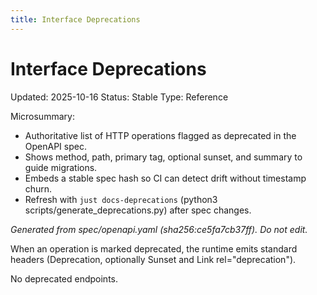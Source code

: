 ```yaml
---
title: Interface Deprecations
---
```


<!-- generated by scripts/generate_deprecations.py; do not edit by hand (source ts: 2025-10-16T16:55:07+02:00) -->

# Interface Deprecations

Updated: 2025-10-16
Status: Stable
Type: Reference

Microsummary:
- Authoritative list of HTTP operations flagged as deprecated in the OpenAPI spec.
- Shows method, path, primary tag, optional sunset, and summary to guide migrations.
- Embeds a stable spec hash so CI can detect drift without timestamp churn.
- Refresh with `just docs-deprecations` (python3 scripts/generate_deprecations.py) after spec changes.

_Generated from spec/openapi.yaml (sha256:ce5fa7cb37ff). Do not edit._

When an operation is marked deprecated, the runtime emits standard headers (Deprecation, optionally Sunset and Link rel="deprecation").

No deprecated endpoints.
